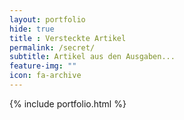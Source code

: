 ```yaml
--- 
layout: portfolio
hide: true
title : Versteckte Artikel
permalink: /secret/
subtitle: Artikel aus den Ausgaben...
feature-img: ""
icon: fa-archive
---
```


{% include portfolio.html %}
